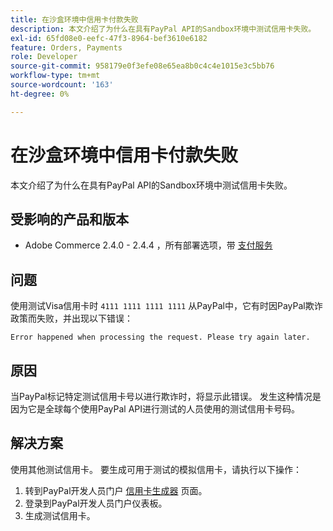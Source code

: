 ```yaml
---
title: 在沙盒环境中信用卡付款失败
description: 本文介绍了为什么在具有PayPal API的Sandbox环境中测试信用卡失败。
exl-id: 65fd08e0-eefc-47f3-8964-bef3610e6182
feature: Orders, Payments
role: Developer
source-git-commit: 958179e0f3efe08e65ea8b0c4c4e1015e3c5bb76
workflow-type: tm+mt
source-wordcount: '163'
ht-degree: 0%

---
```


# 在沙盒环境中信用卡付款失败

本文介绍了为什么在具有PayPal API的Sandbox环境中测试信用卡失败。

## 受影响的产品和版本


* Adobe Commerce 2.4.0 - 2.4.4 ，所有部署选项，带 [支付服务](https://marketplace.magento.com/magento-payment-services.html)

## 问题

使用测试Visa信用卡时 `4111 1111 1111 1111` 从PayPal中，它有时因PayPal欺诈政策而失败，并出现以下错误：

```terminal
Error happened when processing the request. Please try again later.
```

## 原因

当PayPal标记特定测试信用卡号以进行欺诈时，将显示此错误。 发生这种情况是因为它是全球每个使用PayPal API进行测试的人员使用的测试信用卡号码。

## 解决方案

使用其他测试信用卡。 要生成可用于测试的模拟信用卡，请执行以下操作：

1. 转到PayPal开发人员门户 [信用卡生成器](https://developer.paypal.com/developer/creditCardGenerator/) 页面。
1. 登录到PayPal开发人员门户仪表板。
1. 生成测试信用卡。
